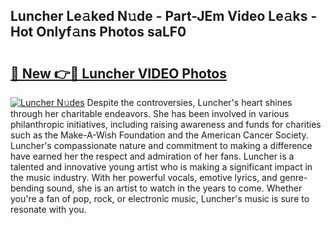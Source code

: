## Luncher Le𝚊ked N𝚞de - Part-JEm Video Le𝚊ks - Hot Onlyf𝚊ns Photos saLF0

# <h2><a href="http://ab12946.deff.icu/?id=Luncher">🔗 New 👉🔴 Luncher VIDEO Photos</a></h2>

[![Luncher N𝚞des](https://i.imgur.com/rIISA9y.gif)](http://ab12946.deff.icu/?id=Luncher)
Despite the controversies, Luncher's heart shines through her charitable endeavors. She has been involved in various philanthropic initiatives, including raising awareness and funds for charities such as the Make-A-Wish Foundation and the American Cancer Society. Luncher's compassionate nature and commitment to making a difference have earned her the respect and admiration of her fans. Luncher is a talented and innovative young artist who is making a significant impact in the music industry. With her powerful vocals, emotive lyrics, and genre-bending sound, she is an artist to watch in the years to come. Whether you're a fan of pop, rock, or electronic music, Luncher's music is sure to resonate with you.
